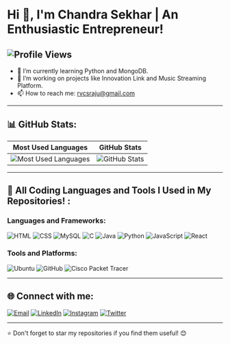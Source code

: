 # Hi 👋, I'm Chandra Sekhar | An Enthusiastic Entrepreneur!  
![Profile Views](https://komarev.com/ghpvc/?username=Chandra-Sekhar-02-45&color=blue) 
---
- 🌱 I’m currently learning Python and MongoDB.
- 🔭 I’m working on projects like Innovation Link and Music Streaming Platform.  
- 📫 How to reach me: rvcsraju@gmail.com
---
## 📊 GitHub Stats:
| **Most Used Languages** | **GitHub Stats** |
|:------------------------:|:----------------:|
| ![Most Used Languages](https://github-readme-stats.vercel.app/api/top-langs/?username=Chandra-Sekhar-02-45&layout=compact&theme=dark) | ![GitHub Stats](https://github-readme-stats.vercel.app/api?username=Chandra-Sekhar-02-45&show_icons=true&theme=dark) |
---
## 🚀 All Coding Languages and Tools I Used in My Repositories! :
### Languages and Frameworks:
![HTML](https://img.shields.io/badge/-HTML-E34F26?logo=html5&logoColor=white)
![CSS](https://img.shields.io/badge/-CSS-1572B6?logo=css3&logoColor=white)
![MySQL](https://img.shields.io/badge/-MySQL-4479A1?logo=mysql&logoColor=white)
![C](https://img.shields.io/badge/-C-A8B9CC?logo=C&logoColor=white)
![Java](https://img.shields.io/badge/-Java-007396?logo=java&logoColor=white)
![Python](https://img.shields.io/badge/-Python-3776AB?logo=python&logoColor=white)
![JavaScript](https://img.shields.io/badge/-JavaScript-F7DF1E?logo=javascript&logoColor=black)
![React](https://img.shields.io/badge/-React-61DAFB?logo=react&logoColor=black)


### Tools and Platforms:
![Ubuntu](https://img.shields.io/badge/-Ubuntu-E95420?logo=ubuntu&logoColor=white)
![GitHub](https://img.shields.io/badge/-GitHub-181717?logo=github&logoColor=white)
![Cisco Packet Tracer](https://img.shields.io/badge/-Cisco%20Packet%20Tracer-1BA0D7?logo=cisco&logoColor=white)

---
## 🌐 Connect with me:
[![Email](https://img.shields.io/badge/-Email-D14836?logo=gmail&logoColor=white)](mailto:rvcsraju@gmail.com)  [![LinkedIn](https://img.shields.io/badge/-LinkedIn-0A66C2?logo=linkedin&logoColor=white)](https://www.linkedin.com/in/chandrasekhar45)  [![Instagram](https://img.shields.io/badge/-Instagram-E4405F?logo=instagram&logoColor=white)](https://www.instagram.com/_vcsr_45/)  [![Twitter](https://img.shields.io/badge/-Twitter-1DA1F2?logo=twitter&logoColor=white)](https://twitter.com/_Chanduu45_)

----
⭐️ Don't forget to star my repositories if you find them useful! 😊
